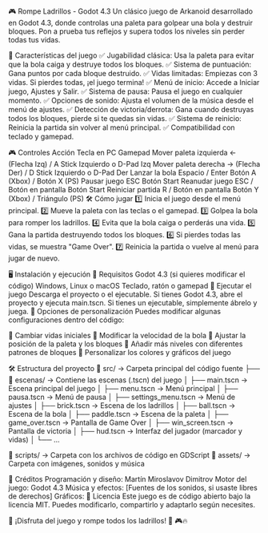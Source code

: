🎮 Rompe Ladrillos - Godot 4.3
Un clásico juego de Arkanoid desarrollado en Godot 4.3, donde controlas una paleta para golpear una bola y destruir bloques.
Pon a prueba tus reflejos y supera todos los niveles sin perder todas tus vidas.

🚀 Características del juego
✅ Jugabilidad clásica: Usa la paleta para evitar que la bola caiga y destruye todos los bloques.
✅ Sistema de puntuación: Gana puntos por cada bloque destruido.
✅ Vidas limitadas: Empiezas con 3 vidas. Si pierdes todas, ¡el juego termina!
✅ Menú de inicio: Accede a Iniciar juego, Ajustes y Salir.
✅ Sistema de pausa: Pausa el juego en cualquier momento.
✅ Opciones de sonido: Ajusta el volumen de la música desde el menú de ajustes.
✅ Detección de victoria/derrota: Gana cuando destruyas todos los bloques, pierde si te quedas sin vidas.
✅ Sistema de reinicio: Reinicia la partida sin volver al menú principal.
✅ Compatibilidad con teclado y gamepad.

🎮 Controles
Acción Tecla en PC Gamepad
Mover paleta izquierda ← (Flecha Izq) / A Stick Izquierdo o D-Pad Izq
Mover paleta derecha → (Flecha Der) / D Stick Izquierdo o D-Pad Der
Lanzar la bola Espacio / Enter	Botón A (Xbox) / Botón X (PS)
Pausar juego ESC Botón Start
Reanudar juego ESC / Botón en pantalla Botón Start
Reiniciar partida R / Botón en pantalla Botón Y (Xbox) / Triángulo (PS)
🛠 Cómo jugar
1️⃣ Inicia el juego desde el menú principal.
2️⃣ Mueve la paleta con las teclas o el gamepad.
3️⃣ Golpea la bola para romper los ladrillos.
4️⃣ Evita que la bola caiga o perderás una vida.
5️⃣ Gana la partida destruyendo todos los bloques.
6️⃣ Si pierdes todas las vidas, se muestra "Game Over".
7️⃣ Reinicia la partida o vuelve al menú para jugar de nuevo.

🖥 Instalación y ejecución
🔹 Requisitos
Godot 4.3 (si quieres modificar el código)
Windows, Linux o macOS
Teclado, ratón o gamepad
🔹 Ejecutar el juego
Descarga el proyecto o el ejecutable.
Si tienes Godot 4.3, abre el proyecto y ejecuta main.tscn.
Si tienes un ejecutable, simplemente ábrelo y juega.
🔧 Opciones de personalización
Puedes modificar algunas configuraciones dentro del código:

📌 Cambiar vidas iniciales
📌 Modificar la velocidad de la bola
📌 Ajustar la posición de la paleta y los bloques
📌 Añadir más niveles con diferentes patrones de bloques
📌 Personalizar los colores y gráficos del juego

🛠 Estructura del proyecto
📂 src/ → Carpeta principal del código fuente
├── 📁 escenas/ → Contiene las escenas (.tscn) del juego
│ ├── main.tscn → Escena principal del juego
│ ├── menu.tscn → Menú principal
│ ├── pausa.tscn → Menú de pausa
│ ├── settings_menu.tscn → Menú de ajustes
│ ├── brick.tscn → Escena de los ladrillos
│ ├── ball.tscn → Escena de la bola
│ ├── paddle.tscn → Escena de la paleta
│ ├── game_over.tscn → Pantalla de Game Over
│ ├── win_screen.tscn → Pantalla de victoria
│ ├── hud.tscn → Interfaz del jugador (marcador y vidas)
│ └── ...

📂 scripts/ → Carpeta con los archivos de código en GDScript
📂 assets/ → Carpeta con imágenes, sonidos y música

🎵 Créditos
Programación y diseño: Martín Miroslavov Dimitrov
Motor del juego: Godot 4.3
Música y efectos: [Fuentes de los sonidos, si usaste libres de derechos]
Gráficos: 
📜 Licencia
Este juego es de código abierto bajo la licencia MIT. Puedes modificarlo, compartirlo y adaptarlo según necesites.

🔹 ¡Disfruta del juego y rompe todos los ladrillos! 🔹 🎮🔥

